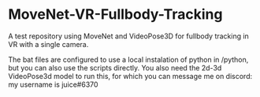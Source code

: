 # MoveNet-VR-Fullbody-Tracking
A test repository using MoveNet and VideoPose3D for fullbody tracking in VR with a single camera.

The bat files are configured to use a local instalation of python in /python, but you can also use the scripts directly. You also need the 2d-3d VideoPose3d model to run this, for which you can message me on discord: my username is juice#6370
